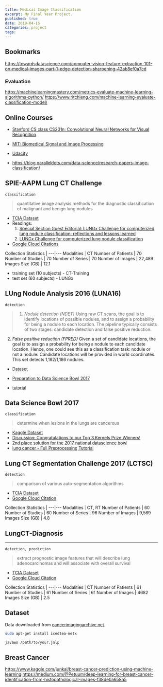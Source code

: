 ```yaml
---
title: Medical Image Classification
excerpt: My Final Year Project.
published: true
date: 2019-04-16
categories: project
tags: 
---
```


## Bookmarks
<https://towardsdatascience.com/computer-vision-feature-extraction-101-on-medical-images-part-1-edge-detection-sharpening-42ab8ef0a7cd>

### Evaluation
<https://machinelearningmastery.com/metrics-evaluate-machine-learning-algorithms-python/>
<https://www.ritchieng.com/machine-learning-evaluate-classification-model/>

## Online Courses
- [Stanford CS class CS231n: Convolutional Neural Networks for Visual Recognition](https://cs231n.github.io/)
- [MIT: Biomedical Signal and Image Processing](https://ocw.mit.edu/courses/health-sciences-and-technology/hst-582j-biomedical-signal-and-image-processing-spring-2007/lecture-notes/)
- [Udacity](https://www.youtube.com/watch?list=PLtizWl5sTV3d4uQ6PvzXKrlkp_3XOCotN&v=2S4nn7S8Hk4&app=desktop)

- <https://blog.paralleldots.com/data-science/research-papers-image-classification/>


## SPIE-AAPM Lung CT Challenge
```
classification
```
> quantitative image analysis methods for the diagnostic classification of malignant and benign lung nodules

- [TCIA Dataset](https://wiki.cancerimagingarchive.net/display/Public/SPIE-AAPM+Lung+CT+Challenge)
- Readings:
    1. [Special Section Guest Editorial: LUNGx Challenge for computerized lung nodule classification: reflections and lessons learned](https://www.spiedigitallibrary.org/journals/Journal-of-Medical-Imaging/volume-2/issue-02/020103/Special-Section-Guest-Editorial--LUNGx-Challenge-for-computerized-lung/10.1117/1.JMI.2.2.020103.full)
    2. [LUNGx Challenge for computerized lung nodule classification](https://www.spiedigitallibrary.org/journals/Journal-of-Medical-Imaging/volume-3/issue-04/044506/LUNGx-Challenge-for-computerized-lung-nodule-classification/10.1117/1.JMI.3.4.044506.full?SSO=1)
- [Google Cloud Citations](https://cloud.google.com/healthcare/docs/resources/public-datasets/tcia-attribution/spie-aapm-lung-ct-challenge)

Collection Statistics | 
---|---
Modalities | CT
Number of Patients | 70
Number of Studies | 70
Number of Series | 70
Number of Images | 22,489
Images Size (GB) | 12.1

- training set (10 subjects) - CT-Training
- test set (60 subjects) - LUNGx




## LUng Nodule Analysis 2016 (LUNA16)
```
detection
```
>  1. *Nodule detection (NDET)*
Using raw CT scans, the goal is to identify locations of possible nodules, and to assign a probability for being a nodule to each location. The pipeline typically consists of two stages: candidate detection and false positive reduction.
2. *False positive reduction (FPRED)*
Given a set of candidate locations, the goal is to assign a probability for being a nodule to each candidate location. Hence, one could see this as a classification task: nodule or not a nodule. Candidate locations will be provided in world coordinates. This set detects 1,162/1,186 nodules.

- [Dataset](https://luna16.grand-challenge.org/data/)
- [Preparation to Data Science Bowl 2017](https://github.com/anlthms/dsb-2017)

- [tutorial](https://github.com/booz-allen-hamilton/DSB3Tutorial/blob/master/Tutorial.ipynb)



## Data Science Bowl 2017
```
classification
```
> determine when lesions in the lungs are cancerous
- [Kaggle Dataset](https://www.kaggle.com/c/data-science-bowl-2017)
- [Discussion: Congratulations to our Top 3 Kernels Prize Winners!](https://www.kaggle.com/c/data-science-bowl-2017/discussion/31569#latest-381216)
- [2nd place solution for the 2017 national datascience bowl](https://juliandewit.github.io/kaggle-ndsb2017/)
- [lung cancer - Full Preprocessing Tutorial](https://www.kaggle.com/vanausloos/full-preprocessing-tutorial)




## Lung CT Segmentation Challenge 2017 (LCTSC)
```
detection
```
> comparison of various auto-segmentation algorithms

- [TCIA Dataset](https://wiki.cancerimagingarchive.net/display/Public/Lung+CT+Segmentation+Challenge+2017)
- [Google Cloud Citation](https://cloud.google.com/healthcare/docs/resources/public-datasets/tcia-attribution/lctsc)

Collection Statistics | 
---|---
Modalities | CT, RT
Number of Patients | 60
Number of Studies | 60
Number of Series | 96
Number of Images | 9,569
Images Size (GB) | 4.8
 



## LungCT-Diagnosis
---
```
detection, prediction
```
> extract prognostic image features that will describe lung adenocarcinomas and will associate with overall survival

- [TCIA Dataset](https://wiki.cancerimagingarchive.net/display/Public/LungCT-Diagnosis#f140375b3e21403f8c07285f1164420e)
- [Google Cloud Citation](https://cloud.google.com/healthcare/docs/resources/public-datasets/tcia-attribution/lungct-diagnosis)

Collection Statistics | 
---|---
Modalities | CT
Number of Patients | 61
Number of Studies | 61
Number of Series | 61
Number of Images | 4682
Images Size (GB) | 2.5




## Dataset

Data downloaded from [cancerimagingarchive.net](https://wiki.cancerimagingarchive.net/display/Public/Lung+CT+Segmentation+Challenge+2017#dccd4ece5b694851bdc03b4240f75f89).

``` bash
sudo apt-get install icedtea-netx

javaws /path/to/your.jnlp
```




## Breast Cancer
<https://www.kaggle.com/junkal/breast-cancer-prediction-using-machine-learning>
<https://medium.com/@Petuum/deep-learning-for-breast-cancer-identification-from-histopathological-images-f38de0a658a5>